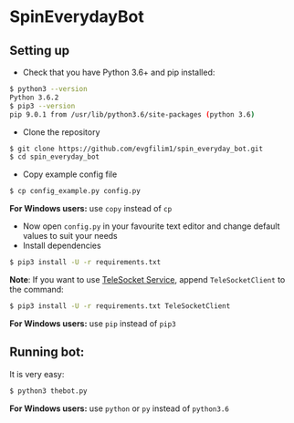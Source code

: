 # SpinEverydayBot

## Setting up

* Check that you have Python 3.6+ and pip installed:
```bash
$ python3 --version
Python 3.6.2
$ pip3 --version
pip 9.0.1 from /usr/lib/python3.6/site-packages (python 3.6)
```

* Clone the repository
```bash
$ git clone https://github.com/evgfilim1/spin_everyday_bot.git
$ cd spin_everyday_bot
```
* Copy example config file
```bash
$ cp config_example.py config.py
```
**For Windows users:** use `copy` instead of `cp`

* Now open `config.py` in your favourite text editor and change default values to suit your needs
* Install dependencies
```bash
$ pip3 install -U -r requirements.txt
```

**Note**: If you want to use [TeleSocket Service](https://pypi.python.org/pypi/TeleSocketClient), 
append `TeleSocketClient` to the command:
```bash
$ pip3 install -U -r requirements.txt TeleSocketClient
```
**For Windows users:** use `pip` instead of `pip3` 


## Running bot:

It is very easy:
```bash 
$ python3 thebot.py
```

**For Windows users:** use `python` or `py` instead of `python3.6`
